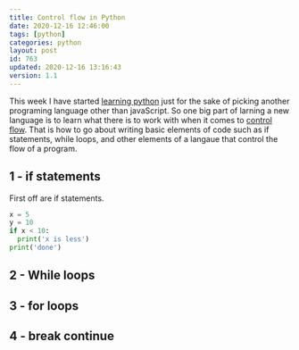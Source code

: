 ```yaml
---
title: Control flow in Python 
date: 2020-12-16 12:46:00
tags: [python]
categories: python
layout: post
id: 763
updated: 2020-12-16 13:16:43
version: 1.1
---
```


This week I have started [learning python](https://docs.python.org/3/tutorial/) just for the sake of picking another programing language other than javaScript. So one big part of larning a new language is to learn what there is to work with when it comes to [control flow](https://en.wikipedia.org/wiki/Control_flow). That is how to go about writing basic elements of code such as if statements, while loops, and other elements of a langaue that control the flow of a program.

<!-- more -->

## 1 - if statements

First off are if statements.

```python
x = 5
y = 10
if x < 10:
  print('x is less')
print('done')
```

## 2 - While loops

## 3 - for loops

## 4 - break continue